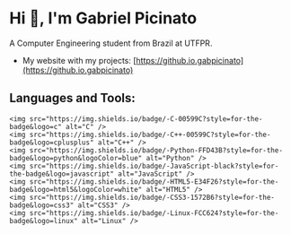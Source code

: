 # Hi 👋, I'm Gabriel Picinato

A Computer Engineering student from Brazil at UTFPR.

- My website with my projects: [https://github.io.gabpicinato](https://github.io.gabpicinato)

## Languages and Tools:
    <img src="https://img.shields.io/badge/-C-00599C?style=for-the-badge&logo=c" alt="C" />
    <img src="https://img.shields.io/badge/-C++-00599C?style=for-the-badge&logo=cplusplus" alt="C++" />
    <img src="https://img.shields.io/badge/-Python-FFD43B?style=for-the-badge&logo=python&logoColor=blue" alt="Python" />
    <img src="https://img.shields.io/badge/-JavaScript-black?style=for-the-badge&logo=javascript" alt="JavaScript" />
    <img src="https://img.shields.io/badge/-HTML5-E34F26?style=for-the-badge&logo=html5&logoColor=white" alt="HTML5" />
    <img src="https://img.shields.io/badge/-CSS3-1572B6?style=for-the-badge&logo=css3" alt="CSS3" />
    <img src="https://img.shields.io/badge/-Linux-FCC624?style=for-the-badge&logo=linux" alt="Linux" />
